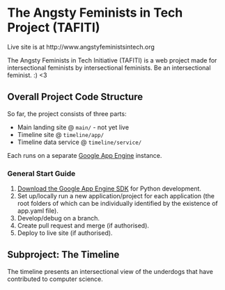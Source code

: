 # The Angsty Feminists in Tech Project (TAFITI)

<p>Live site is at http://www.angstyfeministsintech.org</p>
<p>The Angsty Feminists in Tech Initiative (TAFITI) is a web project made for intersectional feminists by intersectional feminists. Be an intersectional feminist. :) <3</p>

## Overall Project Code Structure

So far, the project consists of three parts:
* Main landing site @ `main/` - not yet live
* Timeline site @ `timeline/app/`
* Timeline data service @ `timeline/service/`

Each runs on a separate [Google App Engine](https://cloud.google.com/appengine/) instance.

### General Start Guide

1. [Download the Google App Engine SDK](https://cloud.google.com/appengine/downloads) for Python development.
2. Set up/locally run a new application/project for each application (the root folders of which can be individually identified by the existence of app.yaml file).
3. Develop/debug on a branch.
4. Create pull request and merge (if authorised).
5. Deploy to live site (if authorised).

## Subproject: The Timeline
The timeline presents an intersectional view of the underdogs that have contributed to
computer science.<br>

